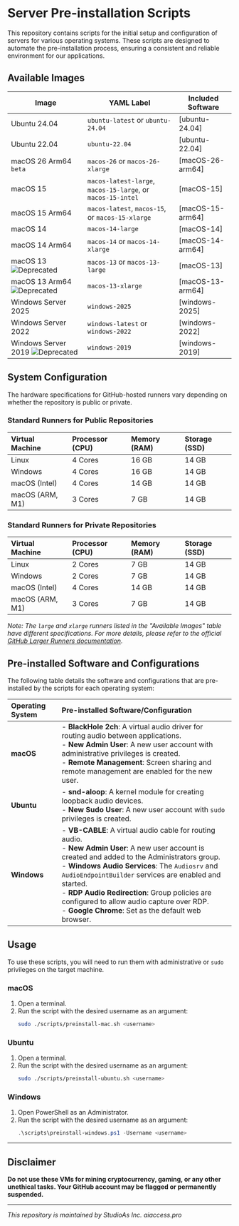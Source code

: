 # Server Pre-installation Scripts

This repository contains scripts for the initial setup and configuration of servers for various operating systems. These scripts are designed to automate the pre-installation process, ensuring a consistent and reliable environment for our applications.

## Available Images

| Image | YAML Label | Included Software |
| --------------------|---------------------|--------------------|
| Ubuntu 24.04 | `ubuntu-latest` or `ubuntu-24.04` | [ubuntu-24.04] |
| Ubuntu 22.04 | `ubuntu-22.04` | [ubuntu-22.04] |
| macOS 26 Arm64 `beta` | `macos-26` or `macos-26-xlarge` | [macOS-26-arm64] |
| macOS 15 | `macos-latest-large`, `macos-15-large`, or `macos-15-intel` | [macOS-15] |
| macOS 15 Arm64 | `macos-latest`, `macos-15`, or `macos-15-xlarge` | [macOS-15-arm64] |
| macOS 14 | `macos-14-large`| [macOS-14] |
| macOS 14 Arm64 | `macos-14` or `macos-14-xlarge`| [macOS-14-arm64] |
| macOS 13 ![Deprecated](https://img.shields.io/badge/-Deprecated-red) | `macos-13` or `macos-13-large` | [macOS-13] |
| macOS 13 Arm64 ![Deprecated](https://img.shields.io/badge/-Deprecated-red) | `macos-13-xlarge` | [macOS-13-arm64] |
| Windows Server 2025 | `windows-2025` | [windows-2025] |
| Windows Server 2022 | `windows-latest` or `windows-2022` | [windows-2022] |
| Windows Server 2019 ![Deprecated](https://img.shields.io/badge/-Deprecated-red) | `windows-2019` | [windows-2019] |

## System Configuration

The hardware specifications for GitHub-hosted runners vary depending on whether the repository is public or private.

### Standard Runners for Public Repositories

| Virtual Machine | Processor (CPU) | Memory (RAM) | Storage (SSD) |
| :--- | :--- | :--- | :--- |
| Linux | 4 Cores | 16 GB | 14 GB |
| Windows | 4 Cores | 16 GB | 14 GB |
| macOS (Intel) | 4 Cores | 14 GB | 14 GB |
| macOS (ARM, M1) | 3 Cores | 7 GB | 14 GB |

### Standard Runners for Private Repositories

| Virtual Machine | Processor (CPU) | Memory (RAM) | Storage (SSD) |
| :--- | :--- | :--- | :--- |
| Linux | 2 Cores | 7 GB | 14 GB |
| Windows | 2 Cores | 7 GB | 14 GB |
| macOS (Intel) | 4 Cores | 14 GB | 14 GB |
| macOS (ARM, M1) | 3 Cores | 7 GB | 14 GB |

*Note: The `large` and `xlarge` runners listed in the "Available Images" table have different specifications. For more details, please refer to the official [GitHub Larger Runners documentation](https://docs.github.com/en/actions/using-github-hosted-runners/about-larger-runners).*

## Pre-installed Software and Configurations

The following table details the software and configurations that are pre-installed by the scripts for each operating system:

| Operating System | Pre-installed Software/Configuration |
| :--- | :--- |
| **macOS** | - **BlackHole 2ch**: A virtual audio driver for routing audio between applications. <br> - **New Admin User**: A new user account with administrative privileges is created. <br> - **Remote Management**: Screen sharing and remote management are enabled for the new user. |
| **Ubuntu** | - **snd-aloop**: A kernel module for creating loopback audio devices. <br> - **New Sudo User**: A new user account with `sudo` privileges is created. |
| **Windows** | - **VB-CABLE**: A virtual audio cable for routing audio. <br> - **New Admin User**: A new user account is created and added to the Administrators group. <br> - **Windows Audio Services**: The `Audiosrv` and `AudioEndpointBuilder` services are enabled and started. <br> - **RDP Audio Redirection**: Group policies are configured to allow audio capture over RDP. <br> - **Google Chrome**: Set as the default web browser. |

## Usage

To use these scripts, you will need to run them with administrative or `sudo` privileges on the target machine.

### macOS

1.  Open a terminal.
2.  Run the script with the desired username as an argument:
    ```bash
    sudo ./scripts/preinstall-mac.sh <username>
    ```

### Ubuntu

1.  Open a terminal.
2.  Run the script with the desired username as an argument:
    ```bash
    sudo ./scripts/preinstall-ubuntu.sh <username>
    ```

### Windows

1.  Open PowerShell as an Administrator.
2.  Run the script with the desired username as an argument:
    ```powershell
    .\scripts\preinstall-windows.ps1 -Username <username>
    ```

---

## Disclaimer

**Do not use these VMs for mining cryptocurrency, gaming, or any other unethical tasks. Your GitHub account may be flagged or permanently suspended.**

---

*This repository is maintained by StudioAs Inc.*
*aiaccess.pro*